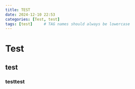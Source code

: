 ```yaml
---
title: TEST
date: 2024-12-10 22:53
categories: [Test, test]
tags: [test]     # TAG names should always be lowercase
--- 
```


# Test
## test
### testtest